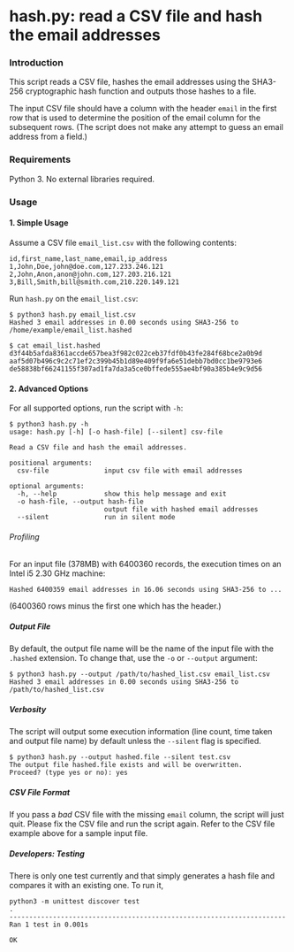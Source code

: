 # hash.py: read a CSV file and hash the email addresses

### Introduction
This script reads a CSV file, hashes the email addresses using the SHA3-256 cryptographic hash function and outputs those hashes to a file.

The input CSV file should have a column with the header `email` in the first row that is used to determine the position of the email column for the subsequent rows. (The script does not make any attempt to guess an email address from a field.)

### Requirements

Python 3. No external libraries required.

### Usage

#### 1. Simple Usage
Assume a CSV file `email_list.csv` with the following contents:
```
id,first_name,last_name,email,ip_address
1,John,Doe,john@doe.com,127.233.246.121
2,John,Anon,anon@john.com,127.203.216.121
3,Bill,Smith,bill@smith.com,210.220.149.121
```
Run `hash.py` on the `email_list.csv`:

```
$ python3 hash.py email_list.csv 
Hashed 3 email addresses in 0.00 seconds using SHA3-256 to /home/example/email_list.hashed
```
```
$ cat email_list.hashed 
d3f44b5afda8361accde657bea3f982c022ceb37fdf0b43fe284f68bce2a0b9d
aaf5d07b496c9c2c71ef2c399b45b1d89e409f9fa6e51debb7bd0cc1be9793e6
de58838bf66241155f307ad1fa7da3a5ce0bffede555ae4bf90a385b4e9c9d56
```

#### 2. Advanced Options

For all supported options, run the script with `-h`:

```
$ python3 hash.py -h
usage: hash.py [-h] [-o hash-file] [--silent] csv-file

Read a CSV file and hash the email addresses.

positional arguments:
  csv-file              input csv file with email addresses

optional arguments:
  -h, --help            show this help message and exit
  -o hash-file, --output hash-file
                        output file with hashed email addresses
  --silent              run in silent mode
```

###### Profiling

For an input file (378MB) with 6400360 records, the execution times on an Intel i5 2.30 GHz machine:

    Hashed 6400359 email addresses in 16.06 seconds using SHA3-256 to ...

(6400360 rows minus the first one which has the header.)

##### Output File

By default, the output file name will be the name of the input file with the `.hashed` extension. To change that, use the `-o` or `--output` argument:

```
$ python3 hash.py --output /path/to/hashed_list.csv email_list.csv
Hashed 3 email addresses in 0.00 seconds using SHA3-256 to /path/to/hashed_list.csv
```

##### Verbosity

The script will output some execution information (line count, time taken and output file name) by default unless the `--silent` flag is specified.

```
$ python3 hash.py --output hashed.file --silent test.csv
The output file hashed.file exists and will be overwritten.
Proceed? (type yes or no): yes
```
##### CSV File Format

If you pass a *bad* CSV file with the missing `email` column, the script will just quit. Please fix the CSV file and run the script again. Refer to the CSV file example above for a sample input file.

##### Developers: Testing

There is only one test currently and that simply generates a hash file and compares it with an existing one. To run it,

```
python3 -m unittest discover test
.
----------------------------------------------------------------------
Ran 1 test in 0.001s

OK
```
